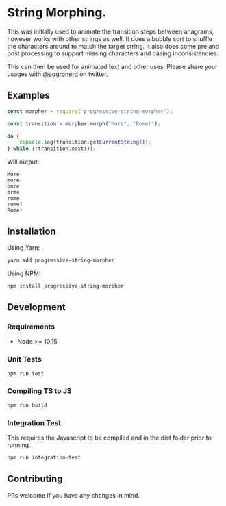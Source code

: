 # String Morphing.

This was initially used to animate the transition steps between anagrams, however works with other strings as well. It 
does a bubble sort to shuffle the characters around to match the target string. It also does some pre and post 
processing to support missing characters and casing inconsistencies.

This can then be used for animated text and other uses. Please share your usages with 
[@aggronerd](https://twitter.com/aggronerd) on twitter.

## Examples

```javascript
const morpher = require('progressive-string-morpher');

const transition = morpher.morph("More", "Rome!");

do {
    console.log(transition.getCurrentString());
} while (!transition.next());
```

Will output:

```
More
more
omre
orme
rome
rome!
Rome!
```

## Installation

Using Yarn:

```bash
yarn add progressive-string-morpher
```

Using NPM:

```bash
npm install progressive-string-morpher
```

## Development

### Requirements

* Node >= 10.15

### Unit Tests

```bash 
npm run test
```

### Compiling TS to JS

```bash
npm run build
```

### Integration Test

This requires the Javascript to be compiled and in the dist folder prior to running.

```bash
npm run integration-test
```

## Contributing

PRs welcome if you have any changes in mind.